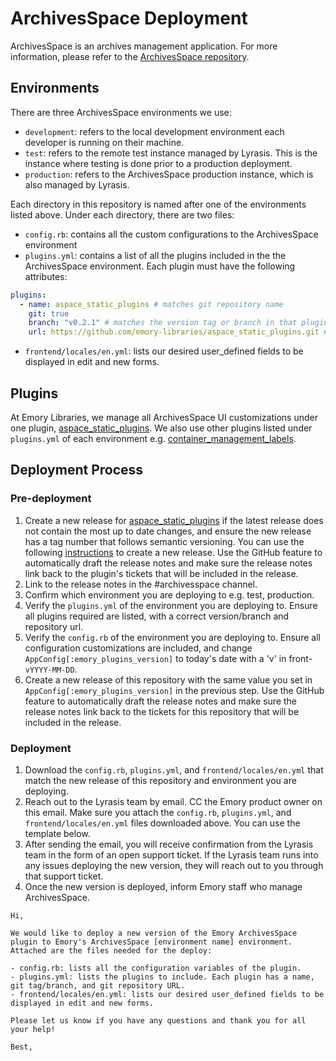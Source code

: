 # ArchivesSpace Deployment

ArchivesSpace is an archives management application. For more information, please refer to the [ArchivesSpace repository](https://github.com/archivesspace/archivesspace).

## Environments

There are three ArchivesSpace environments we use:

- `development`: refers to the local development environment each developer is running on their machine.
- `test`: refers to the remote test instance managed by Lyrasis. This is the instance where testing is done prior to a production deployment.
- `production`: refers to the ArchivesSpace production instance, which is also managed by Lyrasis.

Each directory in this repository is named after one of the environments listed above. Under each directory, there are two files:

- `config.rb`: contains all the custom configurations to the ArchivesSpace environment
- `plugins.yml`: contains a list of all the plugins included in the the ArchivesSpace environment. Each plugin must have the following attributes:

```yml
plugins:
  - name: aspace_static_plugins # matches git repository name
    git: true
    branch: "v0.2.1" # matches the version tag or branch in that plugin's repository
    url: https://github.com/emory-libraries/aspace_static_plugins.git # url of the plugin's git repository
```

- `frontend/locales/en.yml`: lists our desired user_defined fields to be displayed in edit and new forms.

## Plugins

At Emory Libraries, we manage all ArchivesSpace UI customizations under one plugin, [aspace_static_plugins](https://github.com/emory-libraries/aspace_static_plugins). We also use other plugins listed under `plugins.yml` of each environment e.g. [container_management_labels](https://github.com/emory-libraries/container_management_labels).

## Deployment Process

### Pre-deployment

1. Create a new release for [aspace_static_plugins](https://github.com/emory-libraries/aspace_static_plugins) if the latest release does not contain the most up to date changes, and ensure the new release has a tag number that follows semantic versioning. You can use the following [instructions](https://docs.github.com/en/repositories/releasing-projects-on-github/managing-releases-in-a-repository) to create a new release. Use the GitHub feature to automatically draft the release notes and make sure the release notes link back to the plugin's tickets that will be included in the release.
1. Link to the release notes in the #archivesspace channel.
1. Confirm which environment you are deploying to e.g. test, production.
1. Verify the `plugins.yml` of the environment you are deploying to. Ensure all plugins required are listed, with a correct version/branch and repository url.
1. Verify the `config.rb` of the environment you are deploying to. Ensure all configuration customizations are included, and change `AppConfig[:emory_plugins_version]` to today's date with a 'v' in front- `vYYYY-MM-DD`.
1. Create a new release of this repository with the same value you set in `AppConfig[:emory_plugins_version]` in the previous step. Use the GitHub feature to automatically draft the release notes and make sure the release notes link back to the tickets for this repository that will be included in the release.

### Deployment

1. Download the `config.rb`, `plugins.yml`, and `frontend/locales/en.yml` that match the new release of this repository and environment you are deploying.
1. Reach out to the Lyrasis team by email. CC the Emory product owner on this email. Make sure you attach the `config.rb`, `plugins.yml`, and `frontend/locales/en.yml` files downloaded above. You can use the template below.
1. After sending the email, you will receive confirmation from the Lyrasis team in the form of an open support ticket. If the Lyrasis team runs into any issues deploying the new version, they will reach out to you through that support ticket.
1. Once the new version is deployed, inform Emory staff who manage ArchivesSpace.

```
Hi,

We would like to deploy a new version of the Emory ArchivesSpace plugin to Emory's ArchivesSpace [environment name] environment. Attached are the files needed for the deploy:

- config.rb: lists all the configuration variables of the plugin.
- plugins.yml: lists the plugins to include. Each plugin has a name, git tag/branch, and git repository URL.
- frontend/locales/en.yml: lists our desired user_defined fields to be displayed in edit and new forms.

Please let us know if you have any questions and thank you for all your help!

Best,
```
